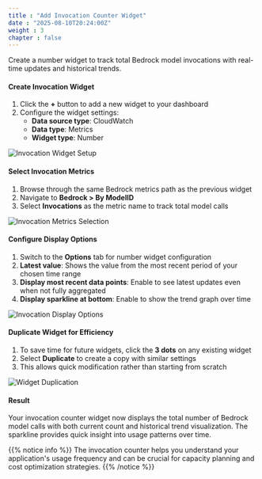 ```yaml
---
title : "Add Invocation Counter Widget"
date : "2025-08-10T20:24:00Z"
weight : 3
chapter : false
---
```


Create a number widget to track total Bedrock model invocations with real-time updates and historical trends.

#### Create Invocation Widget

1. Click the **+** button to add a new widget to your dashboard
2. Configure the widget settings:
   - **Data source type**: CloudWatch
   - **Data type**: Metrics
   - **Widget type**: Number

![Invocation Widget Setup](/images/11/11-8.png?featherlight=false&width=90pc)

#### Select Invocation Metrics

1. Browse through the same Bedrock metrics path as the previous widget
2. Navigate to **Bedrock > By ModelID**
3. Select **Invocations** as the metric name to track total model calls

![Invocation Metrics Selection](/images/11/11-9.png?featherlight=false&width=90pc)

#### Configure Display Options

1. Switch to the **Options** tab for number widget configuration
2. **Latest value**: Shows the value from the most recent period of your chosen time range
3. **Display most recent data points**: Enable to see latest updates even when not fully aggregated
4. **Display sparkline at bottom**: Enable to show the trend graph over time

![Invocation Display Options](/images/11/11-10.png?featherlight=false&width=90pc)

#### Duplicate Widget for Efficiency

1. To save time for future widgets, click the **3 dots** on any existing widget
2. Select **Duplicate** to create a copy with similar settings
3. This allows quick modification rather than starting from scratch

![Widget Duplication](/images/11/11-11.png?featherlight=false&width=90pc)

#### Result

Your invocation counter widget now displays the total number of Bedrock model calls with both current count and historical trend visualization. The sparkline provides quick insight into usage patterns over time.

{{% notice info %}}
The invocation counter helps you understand your application's usage frequency and can be crucial for capacity planning and cost optimization strategies.
{{% /notice %}}

